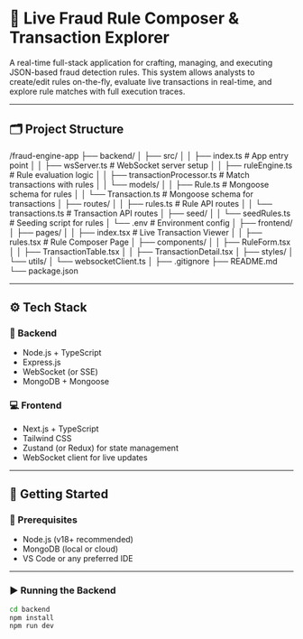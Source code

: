 # 🚨 Live Fraud Rule Composer & Transaction Explorer

A real-time full-stack application for crafting, managing, and executing JSON-based fraud detection rules. This system allows analysts to create/edit rules on-the-fly, evaluate live transactions in real-time, and explore rule matches with full execution traces.

---

## 🗂️ Project Structure

/fraud-engine-app
├── backend/
│ ├── src/
│ │ ├── index.ts # App entry point
│ │ ├── wsServer.ts # WebSocket server setup
│ │ ├── ruleEngine.ts # Rule evaluation logic
│ │ ├── transactionProcessor.ts # Match transactions with rules
│ │ └── models/
│ │ ├── Rule.ts # Mongoose schema for rules
│ │ └── Transaction.ts # Mongoose schema for transactions
│ ├── routes/
│ │ ├── rules.ts # Rule API routes
│ │ └── transactions.ts # Transaction API routes
│ ├── seed/
│ │ └── seedRules.ts # Seeding script for rules
│ └── .env # Environment config
│
├── frontend/
│ ├── pages/
│ │ ├── index.tsx # Live Transaction Viewer
│ │ ├── rules.tsx # Rule Composer Page
│ ├── components/
│ │ ├── RuleForm.tsx
│ │ ├── TransactionTable.tsx
│ │ ├── TransactionDetail.tsx
│ ├── styles/
│ └── utils/
│ └── websocketClient.ts
│
├── .gitignore
├── README.md
└── package.json


---

## ⚙️ Tech Stack

### 🧠 Backend
- Node.js + TypeScript
- Express.js
- WebSocket (or SSE)
- MongoDB + Mongoose

### 💻 Frontend
- Next.js + TypeScript
- Tailwind CSS
- Zustand (or Redux) for state management
- WebSocket client for live updates

---

## 🚀 Getting Started

### 🔧 Prerequisites

- Node.js (v18+ recommended)
- MongoDB (local or cloud)
- VS Code or any preferred IDE

---

### ▶️ Running the Backend

```bash
cd backend
npm install
npm run dev
